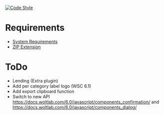 [![Code Style](https://github.com/xXSchrandXx/de.xxschrandxx.assets/actions/workflows/codestyle.yml/badge.svg)](https://github.com/xXSchrandXx/de.xxschrandxx.assets/actions/workflows/codestyle.yml)

# Requirements
- [System Requirements](https://manual.woltlab.com/requirements/)
- [ZIP Extension](https://www.php.net/manual/en/book.zip.php)

# ToDo
- Lending (Extra plugin)
- Add per category label logo (WSC 6.1)
- Add export clipboard function
- Switch to new API https://docs.woltlab.com/6.0/javascript/components_confirmation/ and https://docs.woltlab.com/6.0/javascript/components_dialog/
